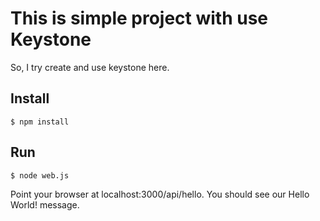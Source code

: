 # This is simple project with use Keystone

So, I try create and use keystone here.

## Install
```
$ npm install
```
## Run
```
$ node web.js
```
Point your browser at localhost:3000/api/hello. You should see our Hello World! message.


